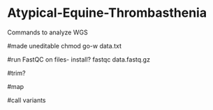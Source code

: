 # Atypical-Equine-Thrombasthenia
Commands to analyze WGS


#made uneditable
chmod go-w data.txt

#run FastQC on files- install?
fastqc data.fastq.gz

#trim?

#map

#call variants

#
